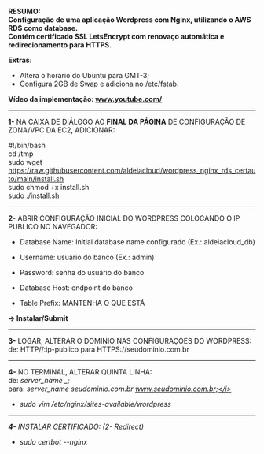 <b>RESUMO: <br>Configuração de uma aplicação Wordpress com Nginx, utilizando o AWS RDS como database. <br>
Contém certificado SSL LetsEncrypt com renovaço automática e redirecionamento para HTTPS.</b>

 <b>Extras:</b>
  - Altera o horário do Ubuntu para GMT-3;
  - Configura 2GB de Swap e adiciona no /etc/fstab.

<b>Vídeo da implementação: www.youtube.com/</b>

------------------------------------------------------------------------------

<b>1-</b> NA CAIXA DE DIÁLOGO AO <b>FINAL DA PÁGINA</b> DE CONFIGURAÇÃO DE ZONA/VPC DA EC2, ADICIONAR:

#!/bin/bash<br>
cd /tmp<br>
sudo wget https://raw.githubusercontent.com/aldeiacloud/wordpress_nginx_rds_certauto/main/install.sh<br>
sudo chmod +x install.sh<br>
sudo ./install.sh<br>

------------------------------------------------------------------------------

<b>2-</b> ABRIR CONFIGURAÇÃO INICIAL DO WORDPRESS COLOCANDO O IP PUBLICO NO NAVEGADOR:

- Database Name: Initial database name configurado (Ex.: aldeiacloud_db)

- Username: usuario do banco (Ex.: admin)

- Password: senha do usuário do banco

- Database Host: endpoint do banco

- Table Prefix: MANTENHA O QUE ESTÁ

<b>-> Instalar/Submit</b>

------------------------------------------------------------------------------

<b>3-</b> LOGAR, ALTERAR O DOMINIO NAS CONFIGURAÇÕES DO WORDPRESS:<br>
de: HTTP//:ip-publico para HTTPS://seudominio.com.br

------------------------------------------------------------------------------

<b>4-</b> NO TERMINAL, ALTERAR QUINTA LINHA:<br>
de: <i>server_name _;</i><br>
para: <i>server_name seudominio.com.br www.seudominio.com.br;</i><br>
- sudo vim /etc/nginx/sites-available/wordpress

------------------------------------------------------------------------------

<b>4-</b> INSTALAR CERTIFICADO: (2- Redirect)
- sudo certbot --nginx
